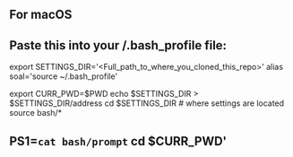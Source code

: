 For macOS
---------

Paste this into your <home>/.bash_profile file:
--
export SETTINGS_DIR='<Full_path_to_where_you_cloned_this_repo>'
alias soal='source ~/.bash_profile'

export CURR_PWD=$PWD
echo $SETTINGS_DIR > $SETTINGS_DIR/address
cd $SETTINGS_DIR # where settings are located
source bash/*

PS1=`cat bash/prompt`
cd $CURR_PWD'
--
